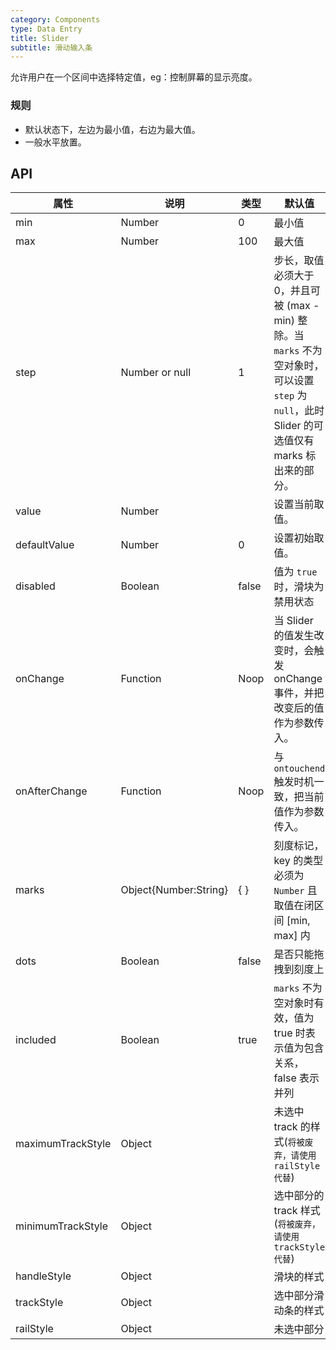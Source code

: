 ```yaml
---
category: Components
type: Data Entry
title: Slider
subtitle: 滑动输入条
---
```


允许用户在一个区间中选择特定值，eg：控制屏幕的显示亮度。

### 规则
- 默认状态下，左边为最小值，右边为最大值。
- 一般水平放置。

## API

属性 | 说明 | 类型 | 默认值
----|-----|------|------
| min    |  Number     | 0     | 最小值 |
| max    |  Number     | 100    | 最大值 |
| step    |  Number or null     | 1    | 步长，取值必须大于 0，并且可被 (max - min) 整除。当 `marks` 不为空对象时，可以设置 `step` 为 `null`，此时 Slider 的可选值仅有 marks 标出来的部分。 |
| value    |  Number  |     | 设置当前取值。 |
| defaultValue    |  Number   | 0     | 设置初始取值。|
| disabled    |  Boolean     | false    | 值为 `true` 时，滑块为禁用状态 |
| onChange    |  Function     | Noop    | 当 Slider 的值发生改变时，会触发 onChange 事件，并把改变后的值作为参数传入。 |
| onAfterChange    |  Function     | Noop    | 与 `ontouchend` 触发时机一致，把当前值作为参数传入。 |
| marks   |  Object{Number:String}     | { }    | 刻度标记，key 的类型必须为 `Number` 且取值在闭区间 [min, max] 内 |
| dots   |  Boolean     | false    | 是否只能拖拽到刻度上 |
| included  |  Boolean     | true    | `marks` 不为空对象时有效，值为 true 时表示值为包含关系，false 表示并列 |
| maximumTrackStyle  |  Object     |    | 未选中 track 的样式(`将被废弃，请使用 railStyle 代替`) |
| minimumTrackStyle  |  Object     |   | 选中部分的 track 样式 (`将被废弃，请使用 trackStyle 代替`) |
| handleStyle  |  Object    |    | 滑块的样式  |
| trackStyle  | Object     |    | 选中部分滑动条的样式 |
| railStyle  |  Object     |   | 未选中部分 |
